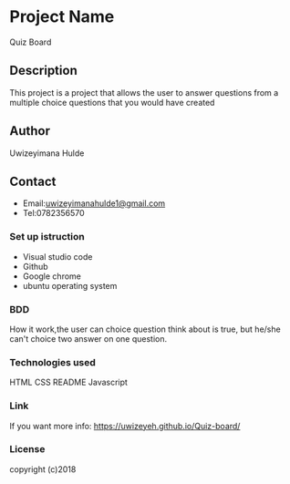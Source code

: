 # Project Name
Quiz Board
## Description
This project is a project that allows the user to answer questions from a multiple choice questions that you would have created
## Author
 Uwizeyimana Hulde
## Contact
* Email:uwizeyimanahulde1@gmail.com
* Tel:0782356570
### Set up istruction
* Visual studio code
* Github
* Google chrome
* ubuntu operating system
### BDD
How it work,the user can choice question think about is true, but he/she can't choice two answer on one question.
### Technologies used
HTML
CSS
README
Javascript
### Link
If you want more info: https://uwizeyeh.github.io/Quiz-board/

### License
copyright (c)2018